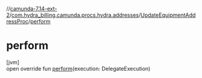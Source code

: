 //[camunda-7.14-ext-2](../../../index.md)/[com.hydra_billing.camunda.procs.hydra.addresses](../index.md)/[UpdateEquipmentAddressProc](index.md)/[perform](perform.md)

# perform

[jvm]\
open override fun [perform](perform.md)(execution: DelegateExecution)
